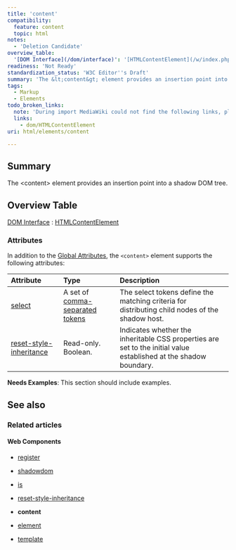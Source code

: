 ```yaml
---
title: 'content'
compatibility:
  feature: content
  topic: html
notes:
  - 'Deletion Candidate'
overview_table:
  '[DOM Interface](/dom/interface)': '[HTMLContentElement](/w/index.php?title=dom/HTMLContentElement&action=edit&redlink=1)'
readiness: 'Not Ready'
standardization_status: 'W3C Editor''s Draft'
summary: 'The &lt;content&gt; element provides an insertion point into a shadow DOM tree.'
tags:
  - Markup
  - Elements
todo_broken_links:
  note: 'During import MediaWiki could not find the following links, please fix and adjust this list.'
  links:
    - dom/HTMLContentElement
uri: html/elements/content

---
```

## Summary

The &lt;content&gt; element provides an insertion point into a shadow DOM tree.

## Overview Table

[DOM Interface](/dom/interface)
:   [HTMLContentElement](/w/index.php?title=dom/HTMLContentElement&action=edit&redlink=1)

### Attributes

In addition to the [Global Attributes](http://www.w3.org/html/wg/drafts/html/master/dom.html#global-attributes), the `<content>` element supports the following attributes:

|Attribute|Type|Description|
|:--------|:---|:----------|
|[select](/html/attributes/select)|A set of [comma-separated tokens](http://www.whatwg.org/specs/web-apps/current-work/multipage/common-microsyntaxes.html#comma-separated-tokens)|The select tokens define the matching criteria for distributing child nodes of the shadow host.|
|[reset-style-inheritance](/html/attributes/reset-style-inheritance)|Read-only. Boolean.|Indicates whether the inheritable CSS properties are set to the initial value established at the shadow boundary.|

**Needs Examples**: This section should include examples.

## See also

### Related articles

#### Web Components

-   [register](/dom/Document/register)

-   [shadowdom](/dom/shadowdom)

-   [is](/html/attributes/is)

-   [reset-style-inheritance](/html/attributes/reset-style-inheritance)

-   **content**

-   [element](/html/elements/element)

-   [template](/html/elements/template)

